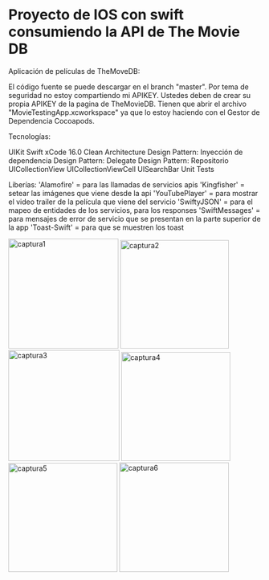 # Proyecto de IOS con swift consumiendo la API de  The Movie DB
Aplicación de películas de TheMoveDB:

El código fuente se puede descargar en el branch "master".
Por tema de seguridad no estoy compartiendo mi APIKEY. Ustedes deben de crear su propia APIKEY de la pagina de TheMovieDB.
Tienen que abrir el archivo "MovieTestingApp.xcworkspace" ya que lo estoy haciendo con el Gestor de Dependencia Cocoapods.


Tecnologías:

UIKit
Swift
xCode 16.0
Clean Architecture
Design Pattern: Inyección de dependencia
Design Pattern: Delegate
Design Pattern: Repositorio
UICollectionView
UICollectionViewCell
UISearchBar
Unit Tests

Liberías:
'Alamofire' = para las llamadas de servicios apis
'Kingfisher' = setear las imágenes que viene desde la api
'YouTubePlayer' = para mostrar el video trailer de la película que viene del servicio
'SwiftyJSON' = para el mapeo de entidades de los servicios, para los responses
'SwiftMessages' = para mensajes de error de servicio que se presentan en la parte superior de la app
'Toast-Swift' = para que se muestren los toast


<img width="219" alt="captura1" src="https://github.com/user-attachments/assets/b34740cf-eb5a-40c6-90b7-1e84093b6099">
<img width="216" alt="captura2" src="https://github.com/user-attachments/assets/9abfa060-07d7-474e-bd66-e7e51f6a0072">
<img width="221" alt="captura3" src="https://github.com/user-attachments/assets/8d253611-e2b0-4510-96aa-6339ee850e91">
<img width="217" alt="captura4" src="https://github.com/user-attachments/assets/c3cc94b8-6d1c-4763-9fb9-81a78e4203bc">
<img width="217" alt="captura5" src="https://github.com/user-attachments/assets/1792ac3e-9f61-4d91-8f59-e47bd886de92">
<img width="218" alt="captura6" src="https://github.com/user-attachments/assets/deb36571-a61e-4705-9652-48c4031a2734">

